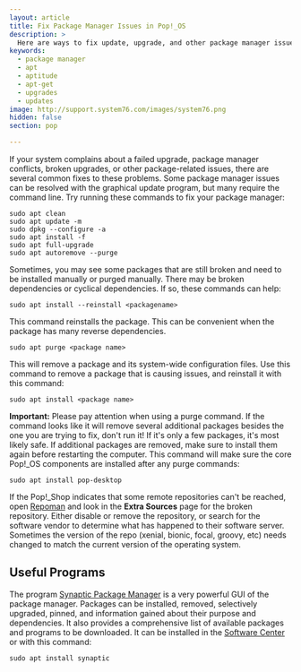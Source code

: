```yaml
---
layout: article
title: Fix Package Manager Issues in Pop!_OS
description: >
  Here are ways to fix update, upgrade, and other package manager issues.
keywords:
  - package manager
  - apt
  - aptitude
  - apt-get
  - upgrades
  - updates
image: http://support.system76.com/images/system76.png
hidden: false
section: pop

---
```


If your system complains about a failed upgrade, package manager conflicts, broken upgrades, or other package-related issues, there are several common fixes to these problems. Some package manager issues can be resolved with the graphical update program, but many require the command line. Try running these commands to fix your package manager:

```
sudo apt clean
sudo apt update -m
sudo dpkg --configure -a
sudo apt install -f
sudo apt full-upgrade
sudo apt autoremove --purge
```

Sometimes, you may see some packages that are still broken and need to be installed manually or purged manually. There may be broken dependencies or cyclical dependencies. If so, these commands can help:

```
sudo apt install --reinstall <packagename>
```

This command reinstalls the package. This can be convenient when the package has many reverse dependencies.

```
sudo apt purge <package name>
```

This will remove a package and its system-wide configuration files. Use this command to remove a package that is causing issues, and reinstall it with this command:

```
sudo apt install <package name>
```

**Important:** Please pay attention when using a purge command. If the command looks like it will remove several additional packages besides the one you are trying to fix, don't run it! If it's only a few packages, it's most likely safe. If additional packages are removed, make sure to install them again before restarting the computer. This command will make sure the core Pop!_OS components are installed after any purge commands:

```
sudo apt install pop-desktop
```

If the Pop!_Shop indicates that some remote repositories can't be reached, open [Repoman](/articles/manage-repos-pop) and look in the **Extra Sources** page for the broken repository.  Either disable or remove the repository, or search for the software vendor to determine what has happened to their software server. Sometimes the version of the repo (xenial, bionic, focal, groovy, etc) needs changed to match the current version of the operating system.

## Useful Programs

The program <u>Synaptic Package Manager</u> is a very powerful GUI of the package manager.  Packages can be installed, removed, selectively upgraded, pinned, and information gained about their purpose and dependencies. It also provides a comprehensive list of available packages and programs to be downloaded. It can be installed in the <u>Software Center</u> or with this command:

```
sudo apt install synaptic
```
